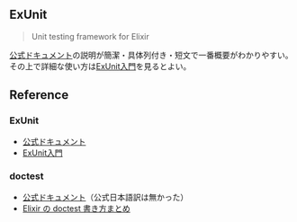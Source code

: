 
## ExUnit
> Unit testing framework for Elixir

[公式ドキュメント](https://hexdocs.pm/ex_unit/ExUnit.html)の説明が簡潔・具体列付き・短文で一番概要がわかりやすい。
その上で詳細な使い方は[ExUnit入門](https://qiita.com/Joe-noh/items/ddd6cf3f38c8f841e90a)を見るとよい。

## Reference
### ExUnit
- [公式ドキュメント](https://hexdocs.pm/ex_unit/ExUnit.html)
- [ExUnit入門](https://qiita.com/Joe-noh/items/ddd6cf3f38c8f841e90a)

### doctest
- [公式ドキュメント](https://elixir-lang.org/getting-started/mix-otp/docs-tests-and-with.html)（公式日本語訳は無かった）
- [Elixir の doctest 書き方まとめ](https://qiita.com/ma2ge/items/b6b26335ecc1b2181897)

